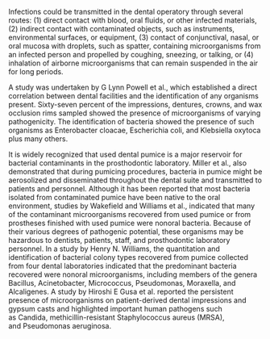 Infections could be transmitted in the dental operatory through several routes: (1) direct contact with blood, oral fluids, or other infected materials, (2) indirect contact with contaminated objects, such as instruments, environmental surfaces, or equipment, (3) contact of conjunctival, nasal, or oral mucosa with droplets, such as spatter, containing microorganisms from an infected person and propelled by coughing, sneezing, or talking, or (4) inhalation of airborne microorganisms that can remain suspended in the air for long periods.

A study was undertaken by G Lynn Powell et al., which established a direct correlation between dental facilities and the identification of any organisms present. Sixty-seven percent of the impressions, dentures, crowns, and wax occlusion rims sampled showed the presence of microorganisms of varying pathogenicity. The identification of bacteria showed the presence of such organisms as Enterobacter cloacae, Escherichia coli, and Klebsiella oxytoca plus many others.

It is widely recognized that used dental pumice is a major reservoir for bacterial contaminants in the prosthodontic laboratory. Miller et al., also demonstrated that during pumicing procedures, bacteria in pumice might be aerosolized and disseminated throughout the dental suite and transmitted to patients and personnel. Although it has been reported that most bacteria isolated from contaminated pumice have been native to the oral environment, studies by Wakefield and Williams et al., indicated that many of the contaminant microorganisms recovered from used pumice or from prostheses finished with used pumice were nonoral bacteria. Because of their various degrees of pathogenic potential, these organisms may be hazardous to dentists, patients, staff, and prosthodontic laboratory personnel. In a study by Henry N. Williams, the quantitation and identification of bacterial colony types recovered from pumice collected from four dental laboratories indicated that the predominant bacteria recovered were nonoral microorganisms, including members of the genera Bacillus, Acinetobacter, Micrococcus, Pseudomonas, Moraxella, and Alcaligenes. A study by Hiroshi E Gusa et al. reported the persistent presence of microorganisms on patient-derived dental impressions and gypsum casts and highlighted important human pathogens such as Candida, methicillin-resistant Staphylococcus aureus (MRSA), and Pseudomonas aeruginosa.